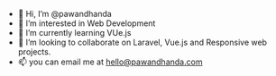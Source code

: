 - 👋 Hi, I’m @pawandhanda
- 👀 I’m interested in Web Development
- 🌱 I’m currently learning VUe.js
- 💞️ I’m looking to collaborate on Laravel, Vue.js and Responsive web projects.
- 📫 you can email me at hello@pawandhanda.com

<!---
pawandhanda/pawandhanda is a ✨ special ✨ repository because its `README.md` (this file) appears on your GitHub profile.
You can click the Preview link to take a look at your changes.
--->
